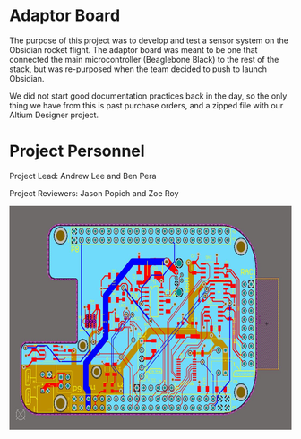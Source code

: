 # Adaptor Board

The purpose of this project was to develop and test a sensor system on the Obsidian rocket flight. The adaptor board was meant to be one that connected the main microcontroller (Beaglebone Black) to the rest of the stack, but was re-purposed when the team decided to push to launch Obsidian.

We did not start good documentation practices back in the day, so the only thing we have from this is past purchase orders, and a zipped file with our Altium Designer project.

# Project Personnel

Project Lead: Andrew Lee and Ben Pera

Project Reviewers: Jason Popich and Zoe Roy

<img src="images/adaptorboardpicture.jpg" width="650" height="400">